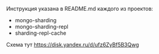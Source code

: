 Инструкция указана в README.md каждого из проектов:

- mongo-sharding
- mongo-sharding-repl
- sharding-repl-cache

Схема тут https://disk.yandex.ru/d/ufz6ZyBf5B3Qwg